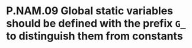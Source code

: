 # P.NAM.09 Global static variables should be defined with the prefix `G_` to distinguish them from constants
